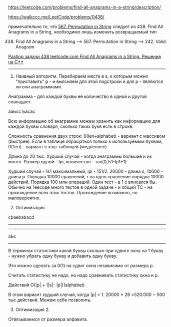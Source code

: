 
https://leetcode.com/problems/find-all-anagrams-in-a-string/description/

https://walkccc.me/LeetCode/problems/0438/

примечательно то, что [567. Permutation in String](https://leetcode.com/problems/permutation-in-string/description/) 
следует из 438. Find All Anagrams in a String, необходимо лишь изменять возвращаемый тип

438. Find All Anagrams in a String --> 567. Permutation in String --> 242. Valid Anagram

[Разбор задачи 438 leetcode.com Find All Anagrams in a String. Решение на C++](https://www.youtube.com/watch?v=VKB7q3Sfjuk&ab_channel=3.5%D0%B7%D0%B0%D0%B4%D0%B0%D1%87%D0%B8%D0%B2%D0%BD%D0%B5%D0%B4%D0%B5%D0%BB%D1%8E)

________

1. Наивный алгоритм. Перебираем места в s, к которым можно "приставить" р - и выясняем для этой подстроки и для р - являются ли они анаграммами.

Анаграмма - для каждой буквы её количество в одной и другой совпадает.

ааЬсс          Ьасас

Всю информацию об анаграмме можем хранить как информацию для каждой буквы словаря, сколько таких букв есть в строке.

Сложность сравнения двух строк: 0(len+alphabet) - вариант с массивом (быстрее). Если в таблице обращаться только к используемым буквам, 0(1егi) - вариант с хэш-таблицей (медленнее).

Длина до 20 тыс. Худший случай - когда анаграммы большие и их много. Размер одной - Iрi, количество - тах(0,Is1-Iр1+1)

Худший случай - 1s1 максимальный, iрi - 151/2.
20000 - длина s, 10000 - длина р. Порядка 10000 сравнений,  r на одно сравнение порядка 10000 действий. Порядка 100 млн 
операций. Один тест - в 1 с вписался бы. Обычно на 1еесоде много тестов в одной задаче - и общий ТС - на прохождение всех этих тестов. Прохождение возможно, но маловероятно.

2. Оптимизация. 

cbaebabacd  
- - -  
 - - -  

аЬс  
- - -  

В терминах статистики какой буквы сколько при сдвиге окна на 1 букву - нужно убрать одну букву и добавить одну букву.

Это можно сделать за 0(1) на сдвиг окна независимо от размера р.

Считать статистику не надо, но надо сравнивать статистику окна и р.

Действий O(|p| + (|s|- |p|)(alphabet)

В этом вариант худший случай, когда |p| = 1. 20000 * 26 =520.000 ~ 500 тыс действий. Можем себе позволить.

3. Оптимизация 2.

Отвязываемся от размера алфавита.


